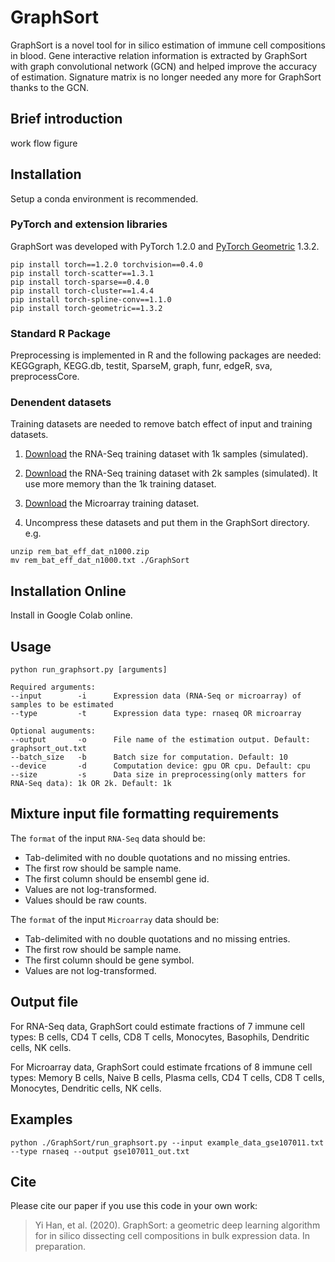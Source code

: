 # GraphSort
GraphSort is a novel tool for in silico estimation of immune cell compositions in blood. Gene interactive relation information is extracted by GraphSort with graph convolutional network (GCN) and helped improve the accuracy of estimation. Signature matrix is no longer needed any more for GraphSort thanks to the GCN.

## Brief introduction

work flow figure

## Installation
Setup a conda environment is recommended.
### PyTorch and extension libraries
GraphSort was developed with PyTorch 1.2.0 and [PyTorch Geometric](https://github.com/rusty1s/pytorch_geometric) 1.3.2.
```
pip install torch==1.2.0 torchvision==0.4.0
pip install torch-scatter==1.3.1
pip install torch-sparse==0.4.0
pip install torch-cluster==1.4.4
pip install torch-spline-conv==1.1.0
pip install torch-geometric==1.3.2
```
### Standard R Package
Preprocessing is implemented in R and the following packages are needed: KEGGgraph, KEGG.db, testit, SparseM, graph, funr, edgeR, sva, preprocessCore.

### Denendent datasets
Training datasets are needed to remove batch effect of input and training datasets.

1. [Download](https://drive.google.com/file/d/18DoMwpMa8PFajx_Q-gXWMrWOsEYBkXtE/view?usp=sharing) the RNA-Seq training dataset with 1k samples (simulated).
2. [Download](https://drive.google.com/file/d/19K_qwpuI5eHPr1l5He3p0vY8wt3Uq7sH/view?usp=sharing) the RNA-Seq training dataset with 2k samples (simulated). It use more memory than the 1k training dataset.
3. [Download](https://drive.google.com/file/d/1NnlqQbPd2xC7lHSZaeVWTz6MuBhI_RLm/view?usp=sharing) the Microarray training dataset.


4. Uncompress these datasets and  put them in the GraphSort directory.
e.g.
```
unzip rem_bat_eff_dat_n1000.zip
mv rem_bat_eff_dat_n1000.txt ./GraphSort
```
## Installation Online
Install in Google Colab online.


## Usage
```
python run_graphsort.py [arguments]

Required arguments:
--input        -i      Expression data (RNA-Seq or microarray) of samples to be estimated
--type         -t      Expression data type: rnaseq OR microarray

Optional auguments:
--output       -o      File name of the estimation output. Default: graphsort_out.txt
--batch_size   -b      Batch size for computation. Default: 10
--device       -d      Computation device: gpu OR cpu. Default: cpu
--size         -s      Data size in preprocessing(only matters for RNA-Seq data): 1k OR 2k. Default: 1k
```
## Mixture input file formatting requirements
The `format` of the input `RNA-Seq` data should be:
* Tab-delimited with no double quotations and no missing entries.
* The first row should be sample name.
* The first column should be ensembl gene id.
* Values are not log-transformed.
* Values should be raw counts.

The `format` of the input `Microarray` data should be:
* Tab-delimited with no double quotations and no missing entries.
* The first row should be sample name.
* The first column should be gene symbol.
* Values are not log-transformed.

## Output file
For RNA-Seq data, GraphSort could estimate fractions of 7 immune cell types: B cells, CD4 T cells, CD8 T cells, Monocytes, Basophils, Dendritic cells, NK cells.

For Microarray data, GraphSort could estimate frcations of 8 immune cell types: Memory B cells, Naive B cells, Plasma cells, CD4 T cells, CD8 T cells, Monocytes, Dendritic cells, NK cells.

## Examples
```
python ./GraphSort/run_graphsort.py --input example_data_gse107011.txt --type rnaseq --output gse107011_out.txt
```

## Cite
Please cite our paper if you use this code in your own work:
> Yi Han, et al. (2020). GraphSort: a geometric deep learning algorithm for in silico dissecting cell compositions in bulk expression data. In preparation.

